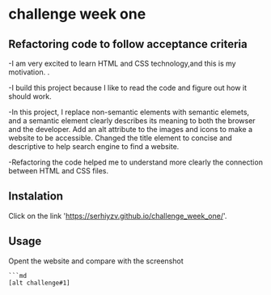 # challenge week one 

## Refactoring code to follow acceptance criteria 

-I am very excited to learn HTML and CSS technology,and this is my motivation. .

-I build this project because I like to read the code and figure out how it should work.

-In this project, I replace non-semantic elements with semantic elemets,
 and a semantic element clearly describes its meaning to both the browser and the developer.
 Add an alt attribute to the images and icons to make a website to be accessible.
 Changed the title element to concise and descriptive to help search engine to find a website.

-Refactoring the code helped me to understand more clearly the connection between HTML and CSS files.

## Instalation

Click on the link 'https://serhiyzv.github.io/challenge_week_one/'.

## Usage

Opent the website and compare with the screenshot

    ```md
    [alt challenge#1] 
   